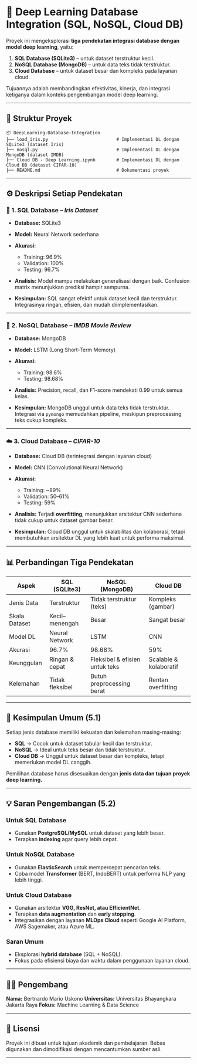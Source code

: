 # 🔗 Deep Learning Database Integration (SQL, NoSQL, Cloud DB)

Proyek ini mengeksplorasi **tiga pendekatan integrasi database dengan model deep learning**, yaitu:

1. **SQL Database (SQLite3)** – untuk dataset terstruktur kecil.
2. **NoSQL Database (MongoDB)** – untuk data teks tidak terstruktur.
3. **Cloud Database** – untuk dataset besar dan kompleks pada layanan cloud.

Tujuannya adalah membandingkan efektivitas, kinerja, dan integrasi ketiganya dalam konteks pengembangan model deep learning.

---

## 📂 Struktur Proyek

```
📦 DeepLearning-Database-Integration
├── load_iris.py                          # Implementasi DL dengan SQLite3 (dataset Iris)
├── nosql.py                              # Implementasi DL dengan MongoDB (dataset IMDB)
├── Cloud DB - Deep Learning.ipynb        # Implementasi DL dengan Cloud DB (dataset CIFAR-10)
├── README.md                             # Dokumentasi proyek
```

---

## ⚙️ Deskripsi Setiap Pendekatan

### 🧮 1. SQL Database – *Iris Dataset*

* **Database:** SQLite3
* **Model:** Neural Network sederhana
* **Akurasi:**

  * Training: 96.9%
  * Validation: 100%
  * Testing: 96.7%
* **Analisis:**
  Model mampu melakukan generalisasi dengan baik. Confusion matrix menunjukkan prediksi hampir sempurna.
* **Kesimpulan:**
  SQL sangat efektif untuk dataset kecil dan terstruktur. Integrasinya ringan, efisien, dan mudah diimplementasikan.

---

### 💬 2. NoSQL Database – *IMDB Movie Review*

* **Database:** MongoDB
* **Model:** LSTM (Long Short-Term Memory)
* **Akurasi:**

  * Training: 98.6%
  * Testing: 98.68%
* **Analisis:**
  Precision, recall, dan F1-score mendekati 0.99 untuk semua kelas.
* **Kesimpulan:**
  MongoDB unggul untuk data teks tidak terstruktur. Integrasi via `pymongo` memudahkan pipeline, meskipun preprocessing teks cukup kompleks.

---

### ☁️ 3. Cloud Database – *CIFAR-10*

* **Database:** Cloud DB (terintegrasi dengan layanan cloud)
* **Model:** CNN (Convolutional Neural Network)
* **Akurasi:**

  * Training: ~89%
  * Validation: 50–61%
  * Testing: 59%
* **Analisis:**
  Terjadi **overfitting**, menunjukkan arsitektur CNN sederhana tidak cukup untuk dataset gambar besar.
* **Kesimpulan:**
  Cloud DB unggul untuk skalabilitas dan kolaborasi, tetapi membutuhkan arsitektur DL yang lebih kuat untuk performa maksimal.

---

## 📊 Perbandingan Tiga Pendekatan

| Aspek         | SQL (SQLite3)   | NoSQL (MongoDB)                | Cloud DB               |
| ------------- | --------------- | ------------------------------ | ---------------------- |
| Jenis Data    | Terstruktur     | Tidak terstruktur (teks)       | Kompleks (gambar)      |
| Skala Dataset | Kecil–menengah  | Besar                          | Sangat besar           |
| Model DL      | Neural Network  | LSTM                           | CNN                    |
| Akurasi       | 96.7%           | 98.68%                         | 59%                    |
| Keunggulan    | Ringan & cepat  | Fleksibel & efisien untuk teks | Scalable & kolaboratif |
| Kelemahan     | Tidak fleksibel | Butuh preprocessing berat      | Rentan overfitting     |

---

## 🧭 Kesimpulan Umum (5.1)

Setiap jenis database memiliki kekuatan dan kelemahan masing-masing:

* **SQL** → Cocok untuk dataset tabular kecil dan terstruktur.
* **NoSQL** → Ideal untuk teks besar dan tidak terstruktur.
* **Cloud DB** → Unggul untuk dataset besar dan kompleks, tetapi memerlukan model DL canggih.

Pemilihan database harus disesuaikan dengan **jenis data dan tujuan proyek deep learning.**

---

## 💡 Saran Pengembangan (5.2)

### Untuk SQL Database

* Gunakan **PostgreSQL/MySQL** untuk dataset yang lebih besar.
* Terapkan **indexing** agar query lebih cepat.

### Untuk NoSQL Database

* Gunakan **ElasticSearch** untuk mempercepat pencarian teks.
* Coba model **Transformer** (BERT, IndoBERT) untuk performa NLP yang lebih tinggi.

### Untuk Cloud Database

* Gunakan arsitektur **VGG, ResNet, atau EfficientNet**.
* Terapkan **data augmentation** dan **early stopping**.
* Integrasikan dengan layanan **MLOps Cloud** seperti Google AI Platform, AWS Sagemaker, atau Azure ML.

### Saran Umum

* Eksplorasi **hybrid database** (SQL + NoSQL).
* Fokus pada efisiensi biaya dan waktu dalam penggunaan layanan cloud.

---

## 🧑‍💻 Pengembang

**Nama:** Bertnardo Mario Uskono
**Universitas:** Universitas Bhayangkara Jakarta Raya
**Fokus:** Machine Learning & Data Science

---

## 📜 Lisensi

Proyek ini dibuat untuk tujuan akademik dan pembelajaran. Bebas digunakan dan dimodifikasi dengan mencantumkan sumber asli.

---
